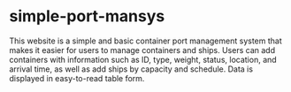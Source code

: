 # simple-port-mansys
This website is a simple and basic container port management system that makes it easier for users to manage containers and ships. Users can add containers with information such as ID, type, weight, status, location, and arrival time, as well as add ships by capacity and schedule. Data is displayed in easy-to-read table form.
